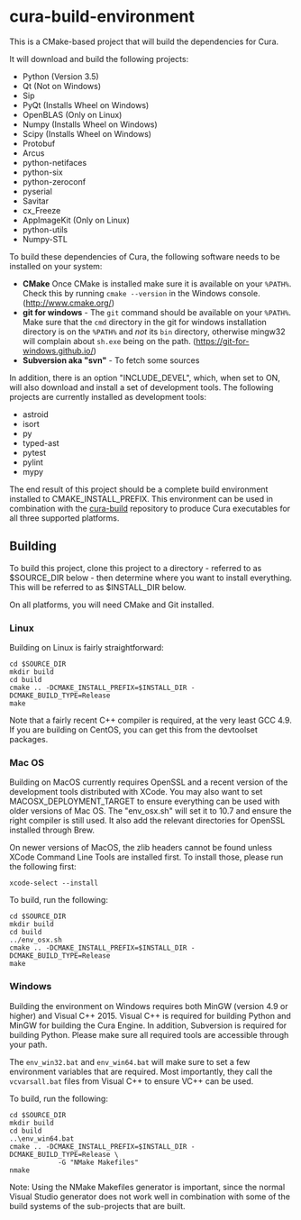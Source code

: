 cura-build-environment
======================

This is a CMake-based project that will build the dependencies for Cura.

It will download and build the following projects:

- Python (Version 3.5)
- Qt (Not on Windows)
- Sip
- PyQt (Installs Wheel on Windows)
- OpenBLAS (Only on Linux)
- Numpy (Installs Wheel on Windows)
- Scipy (Installs Wheel on Windows)
- Protobuf
- Arcus
- python-netifaces
- python-six
- python-zeroconf
- pyserial
- Savitar
- cx_Freeze
- AppImageKit (Only on Linux)
- python-utils
- Numpy-STL

To build these dependencies of Cura, the following software needs to be installed on your system:

- **CMake** Once CMake is installed make sure it is available on your `%PATH%`. Check this by running `cmake --version` in the Windows console. (http://www.cmake.org/)
- **git for windows** - The `git` command should be available on your `%PATH%`. Make sure that the `cmd` directory in the git for windows installation directory is on the `%PATH%` and *not* its `bin` directory, otherwise mingw32 will complain about `sh.exe` being on the path. (https://git-for-windows.github.io/)
- **Subversion aka "svn"** - To fetch some sources

In addition, there is an option "INCLUDE_DEVEL", which, when set to ON, will
also download and install a set of development tools. The following projects
are currently installed as development tools:

- astroid
- isort
- py
- typed-ast
- pytest
- pylint
- mypy

The end result of this project should be a complete build environment
installed to CMAKE_INSTALL_PREFIX. This environment can be used in
combination with the [cura-build] repository to produce Cura executables for
all three supported platforms.

[cura-build]: https://github.com/ultimaker/cura-build

Building
--------

To build this project, clone this project to a directory - referred to as
$SOURCE_DIR below - then determine where you want to install everything.
This will be referred to as $INSTALL_DIR below.

On all platforms, you will need CMake and Git installed.

### Linux

Building on Linux is fairly straightforward:

```
cd $SOURCE_DIR
mkdir build
cd build
cmake .. -DCMAKE_INSTALL_PREFIX=$INSTALL_DIR -DCMAKE_BUILD_TYPE=Release
make
```

Note that a fairly recent C++ compiler is required, at the very least GCC
4.9. If you are building on CentOS, you can get this from the devtoolset
packages.

### Mac OS

Building on MacOS currently requires OpenSSL and a recent version of the
development tools distributed with XCode. You may also want to set
MACOSX_DEPLOYMENT_TARGET to ensure everything can be used with older
versions of Mac OS. The "env_osx.sh" will set it to 10.7 and ensure the
right compiler is still used. It also add the relevant directories for
OpenSSL installed through Brew.

On newer versions of MacOS, the zlib headers cannot be found unless
XCode Command Line Tools are installed first. To install those, please
run the following first:

```
xcode-select --install
```

To build, run the following:

```
cd $SOURCE_DIR
mkdir build
cd build
../env_osx.sh
cmake .. -DCMAKE_INSTALL_PREFIX=$INSTALL_DIR -DCMAKE_BUILD_TYPE=Release
make
```

### Windows

Building the environment on Windows requires both MinGW (version 4.9 or
higher) and Visual C++ 2015. Visual C++ is required for building Python
and MinGW for building the Cura Engine. In addition, Subversion is 
required for building Python. Please make sure all required tools are 
accessible through your path.

The `env_win32.bat` and `env_win64.bat` will make sure to set a few
environment variables that are required. Most importantly, they call the
`vcvarsall.bat` files from Visual C++ to ensure VC++ can be used.

To build, run the following:

```
cd $SOURCE_DIR
mkdir build
cd build
..\env_win64.bat
cmake .. -DCMAKE_INSTALL_PREFIX=$INSTALL_DIR -DCMAKE_BUILD_TYPE=Release \
            -G "NMake Makefiles"
nmake
```

Note: Using the NMake Makefiles generator is important, since the normal
Visual Studio generator does not work well in combination with some of
the build systems of the sub-projects that are built.
